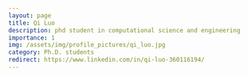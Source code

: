 ```yaml
---
layout: page
title: Qi Luo
description: phd student in computational science and engineering
importance: 1
img: /assets/img/profile_pictures/qi_luo.jpg
category: Ph.D. students
redirect: https://www.linkedin.com/in/qi-luo-360116194/
---
```

